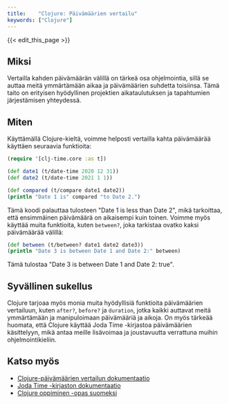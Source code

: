 ```yaml
---
title:    "Clojure: Päivämäärien vertailu"
keywords: ["Clojure"]
---
```


{{< edit_this_page >}}

## Miksi

Vertailla kahden päivämäärän välillä on tärkeä osa ohjelmointia, sillä se auttaa meitä ymmärtämään aikaa ja päivämäärien suhdetta toisiinsa. Tämä taito on erityisen hyödyllinen projektien aikataulutuksen ja tapahtumien järjestämisen yhteydessä.

## Miten

Käyttämällä Clojure-kieltä, voimme helposti vertailla kahta päivämäärää käyttäen seuraavia funktioita:

```Clojure
(require '[clj-time.core :as t])

(def date1 (t/date-time 2020 12 31))
(def date2 (t/date-time 2021 1 1))

(def compared (t/compare date1 date2))
(println "Date 1 is" compared "to Date 2.")
```

Tämä koodi palauttaa tulosteen "Date 1 is less than Date 2", mikä tarkoittaa, että ensimmäinen päivämäärä on aikaisempi kuin toinen. Voimme myös käyttää muita funktioita, kuten `between?`, joka tarkistaa ovatko kaksi päivämäärää välillä:

```Clojure
(def between (t/between? date1 date2 date3))
(println "Date 3 is between Date 1 and Date 2:" between)
```

Tämä tulostaa "Date 3 is between Date 1 and Date 2: true".

## Syvällinen sukellus

Clojure tarjoaa myös monia muita hyödyllisiä funktioita päivämäärien vertailuun, kuten `after?`, `before?` ja `duration`, jotka kaikki auttavat meitä ymmärtämään ja manipuloimaan päivämääriä ja aikoja. On myös tärkeää huomata, että Clojure käyttää Joda Time -kirjastoa päivämäärien käsittelyyn, mikä antaa meille lisävoimaa ja joustavuutta verrattuna muihin ohjelmointikieliin.

## Katso myös

- [Clojure-päivämäärien vertailun dokumentaatio](https://clojure.org/api/clj-time/4.0.0/clj-time.core#var-compare)
- [Joda Time -kirjaston dokumentaatio](https://www.joda.org/joda-time/)
- [Clojure oppiminen -opas suomeksi](https://clojure.org/guides/learn/syntax)